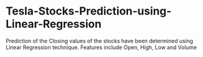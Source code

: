 # Tesla-Stocks-Prediction-using-Linear-Regression
Prediction of the Closing values of the stocks have been determined using Linear Regression technique. Features include Open, High, Low and Volume
